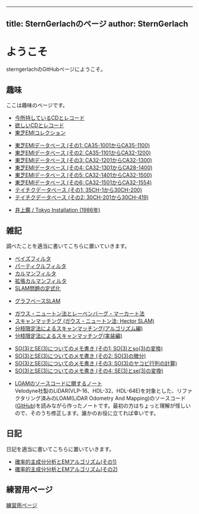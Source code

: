 
---
title:  SternGerlachのページ
author: SternGerlach
---

<!--
 pandoc -s --filter pandoc-crossref -M "crossrefYaml=./crossref_config.yaml" -f markdown -t html5 --mathjax --css style.css index.md > index.html
-->

# ようこそ

sterngerlachのGitHubページにようこそ。

## 趣味

ここは趣味のページです。

- [今所持しているCDとレコード](./cds.html)
- [欲しいCDとレコード](./want-list.html)
- [東芝EMIコレクション](./toshiba-emi.html)

<!-- -->

- [東芝EMIデータベース (その1: CA35-1001からCA35-1100)](./toshiba-emi-db-1.html)
- [東芝EMIデータベース (その2: CA35-1101からCA32-1200)](./toshiba-emi-db-2.html)
- [東芝EMIデータベース (その3: CA32-1201からCA32-1300)](./toshiba-emi-db-3.html)
- [東芝EMIデータベース (その4: CA32-1301からCA28-1400)](./toshiba-emi-db-4.html)
- [東芝EMIデータベース (その5: CA32-1401からCA32-1500)](./toshiba-emi-db-5.html)
- [東芝EMIデータベース (その6: CA32-1501からCA32-1554)](./toshiba-emi-db-6.html)
- [テイチクデータベース (その1: 35CH-1から30CH-200)](./teichiku-db-1.html)
- [テイチクデータベース (その2: 30CH-201から30CH-419)](./teichiku-db-2.html)

<!-- -->

- [井上鑑 / Tokyo Installation (1986年)](./akira-inoue-1986-tokyo-installation.html)

## 雑記

調べたことを適当に書いてこちらに置いていきます。

<!-- - [ロボットに関するメモ書き](./robot-memo.html) -->
<!-- - [C言語の関数をPythonから呼び出す方法](./calling-c-from-python.html) -->

- [ベイズフィルタ](./doc/bayes-filter.pdf)
- [パーティクルフィルタ](./doc/particle-filter.pdf)
- [カルマンフィルタ](./doc/kalman-filter.pdf)
- [拡張カルマンフィルタ](./doc/extended-kalman-filter.pdf)
- [SLAM問題の定式化](./doc/slam-formulation.pdf)

<!-- - [パーティクルフィルタによるSLAM: FastSLAM 1.0](./doc/fast-slam.pdf) -->

- [グラフベースSLAM](./doc/graph-based-slam-intro.pdf)

<!-- -->

- [ガウス・ニュートン法とレーベンバーグ・マーカート法](./doc/gauss-newton.pdf)
- [スキャンマッチング (ガウス・ニュートン法; Hector SLAM)](./doc/scan-matching-gauss-newton.pdf)
- [分枝限定法によるスキャンマッチング(アルゴリズム編)](./scan-matching-branch-and-bound.html)
- [分枝限定法によるスキャンマッチング(実装編)](./scan-matching-branch-and-bound-impl.html)

<!-- -->

- [SO(3)とSE(3)についてのメモ書き (その1: SO(3)とso(3)の変換)](./lie-1.html)
- [SO(3)とSE(3)についてのメモ書き (その2: SO(3)の微分)](./lie-2.html)
- [SO(3)とSE(3)についてのメモ書き (その3: SO(3)のヤコビ行列の計算)](./lie-3.html)
- [SO(3)とSE(3)についてのメモ書き (その4: SE(3)とse(3)の変換)](./lie-4.html)

<!-- -->

- [LOAMのソースコードに関するノート](./loam-velodyne.pdf)  
Velodyne社製のLiDAR(VLP-16、HDL-32、HDL-64E)を対象とした、リファクタリング済みのLOAM(LiDAR Odometry And Mapping)のソースコード([GitHub](https://github.com/laboshinl/loam_velodyne))を読みながら作ったノートです。最初の方はちょっと理解が怪しいので、そのうち修正します。誰かのお役に立てれば幸いです。

## 日記

日記を適当に書いてこちらに置いていきます。

<!-- - [ロボット作成日記](./diary-robot.html) -->
<!-- - [ロボット作成日記 その2](./diary-robot2.html) -->
- [確率的主成分分析とEMアルゴリズム(その1)](./diary-2019-02-10.html)
- [確率的主成分分析とEMアルゴリズム(その2)](./diary-2019-02-13.html)

## 練習用ページ

[練習用ページ](./sandbox.html)
